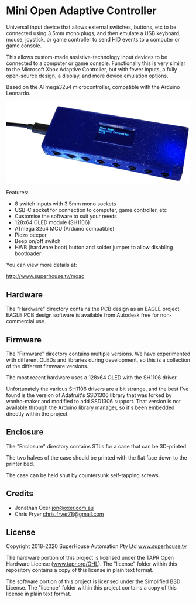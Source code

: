 Mini Open Adaptive Controller
==============================

Universal input device that allows external switches, buttons, etc
to be connected using 3.5mm mono plugs, and then emulate a USB
keyboard, mouse, joystick, or game controller to send HID events
to a computer or game console.

This allows custom-made assistive-technology input devices to be
connected to a computer or game console. Functionally this is very
similar to the Microsoft Xbox Adaptive Controller, but with fewer
inputs, a fully open-source design, a display, and more device emulation
options.

Based on the ATmega32u4 microcontroller, compatible with the Arduino
Leonardo.

![Mini Open Adaptive Controller](Images/MOAC-v1_1-oblique.jpg)

Features:

 * 8 switch inputs with 3.5mm mono sockets
 * USB-C socket for connection to computer, game controller, etc
 * Customise the software to suit your needs
 * 128x64 OLED module (SH1106)
 * ATmega 32u4 MCU (Arduino compatible)
 * Piezo beeper
 * Beep on/off switch
 * HWB (hardware boot) button and solder jumper to allow disabling bootloader

You can view more details at:

  http://www.superhouse.tv/moac


Hardware
--------
The "Hardware" directory contains the PCB design as an EAGLE project.
EAGLE PCB design software is available from Autodesk free for
non-commercial use.


Firmware
--------
The "Firmware" directory contains multiple versions. We have experimented
with different OLEDs and libraries during development, so this is a
collection of the different firmware versions.

The most recent hardware uses a 128x64 OLED with the SH1106 driver.

Unfortunately the various SH1106 drivers are a bit strange, and the best
I've found is the version of Adafruit's SSD1306 library that was forked
by wonho-maker and modified to add SSD1306 support. That version is not
available through the Arduino library manager, so it's been embedded
directly within the project.


Enclosure
---------
The "Enclosure" directory contains STLs for a case that can be
3D-printed.

The two halves of the case should be printed with the flat face down to
the printer bed.

The case can be held shut by countersunk self-tapping screws.


Credits
-------
 * Jonathan Oxer <jon@oxer.com.au>
 * Chris Fryer <chris.fryer78@gmail.com>


License
-------
Copyright 2018-2020 SuperHouse Automation Pty Ltd  www.superhouse.tv  

The hardware portion of this project is licensed under the TAPR Open
Hardware License (www.tapr.org/OHL). The "license" folder within this
repository contains a copy of this license in plain text format.

The software portion of this project is licensed under the Simplified
BSD License. The "licence" folder within this project contains a
copy of this license in plain text format.
